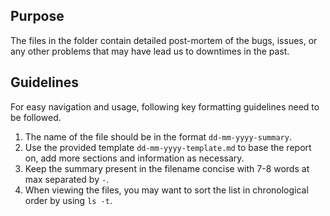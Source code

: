 ## Purpose

The files in the folder contain detailed post-mortem of the bugs, issues, or any other problems that may have lead us to downtimes in the past.

## Guidelines

For easy navigation and usage, following key formatting guidelines need to be followed.

1. The name of the file should be in the format `dd-mm-yyyy-summary`.
2. Use the provided template `dd-mm-yyyy-template.md` to base the report on, add more sections and information as necessary.
3. Keep the summary present in the filename concise with 7-8 words at max separated by `-`.
4. When viewing the files, you may want to sort the list in chronological order by using `ls -t`.